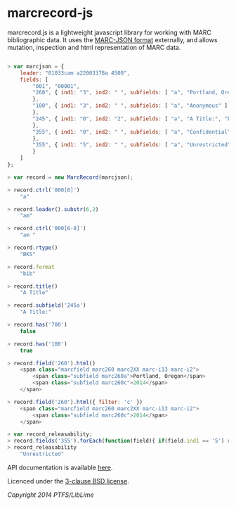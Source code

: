 marcrecord-js
=============

marcrecord.js is a lightweight javascript library for working with MARC bibliographic data.
It uses the [MARC-JSON format](http://search.cpan.org/~cfouts/MARC-File-JSON-0.003/lib/MARC/File/JSON.pm) externally, and allows mutation, inspection and html representation of MARC data.

```javascript

> var marcjson = {
    leader: "01033cam a22003378a 4500",
    fields: [
        "001", "00001",
        "260", { ind1: "3", ind2: " ", subfields: [ "a", "Portland, Oregon", "c", "2014" ]
        },
        "100", { ind1: "3", ind2: " ", subfields: [ "a", "Anonymous" ]
        },
        "245", { ind1: "0", ind2: "2", subfields: [ "a", "A Title:", "b", "of sorts" ]
        },
        "355", { ind1: "0", ind2: " ", subfields: [ "a", "Confidential" ]
        },
        "355", { ind1: "5", ind2: " ", subfields: [ "a", "Unrestricted" ]
        }
    ]
};

> var record = new MarcRecord(marcjson);

> record.ctrl('000[6]')
    "a"

> record.leader().substr(6,2)
    "am"

> record.ctrl('000[6-8]')
    "am "

> record.rtype()
    "BKS"

> record.format
    "bib"

> record.title()
    "A Title"

> record.subfield('245a')
    "A Title:"

> record.has('700')
    false

> record.has('100')
    true

> record.field('260').html()
    <span class="marcfield marc260 marc2XX marc-i13 marc-i2">
        <span class="subfield marc260a">Portland, Oregon</span>
        <span class="subfield marc260c">2014</span>
    </span>

> record.field('260').html({ filter: 'c' })
    <span class="marcfield marc260 marc2XX marc-i13 marc-i2">
        <span class="subfield marc260c">2014</span>
    </span>

> var record_releasability;
> record.fields('355').forEach(function(field){ if(field.ind1 == '5') record_releasability = field.subfield('a'); });
> record_releasability
    "Unrestricted"

```

API documentation is available [here](https://github.com/liblime/marcrecord-js/blob/master/doc/MarcRecord.html).

Licenced under the [3-clause BSD license](https://github.com/liblime/marcrecord-js/blob/master/LICENSE.txt).

_Copyright 2014 PTFS/LibLime_

